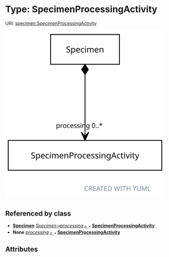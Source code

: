 
# Type: SpecimenProcessingActivity




URI: [specimen:SpecimenProcessingActivity](https://ccdh.org/specimen/SpecimenProcessingActivity)


![img](images/SpecimenProcessingActivity.svg)

## Referenced by class

 *  **[Specimen](Specimen.md)** *[Specimen➞processing](Specimen_processing.md)*  <sub>0..*</sub>  **[SpecimenProcessingActivity](SpecimenProcessingActivity.md)**
 *  **None** *[processing](processing.md)*  <sub>0..*</sub>  **[SpecimenProcessingActivity](SpecimenProcessingActivity.md)**

## Attributes

